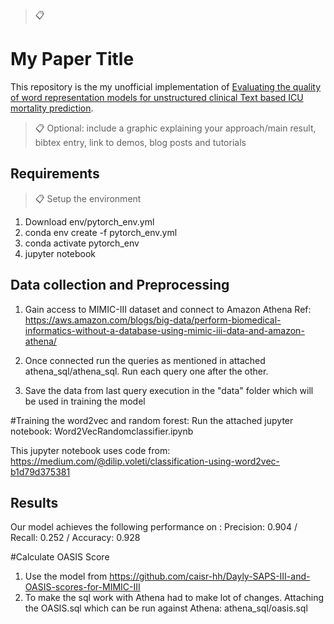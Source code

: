 >📋 
# My Paper Title

This repository is the my unofficial implementation of [Evaluating the quality of word representation models for unstructured clinical Text based ICU mortality prediction](https://dl.acm.org/doi/10.1145/3288599.3297118?msclkid=85fa62fdcecd11ecad78ba9c1a6dde43). 

>📋  Optional: include a graphic explaining your approach/main result, bibtex entry, link to demos, blog posts and tutorials

## Requirements

>📋  Setup the environment

1. Download env/pytorch_env.yml
2. conda env create -f pytorch_env.yml
3. conda activate pytorch_env
4. jupyter notebook

## Data collection and Preprocessing

1. Gain access to MIMIC-III dataset and connect to Amazon Athena
Ref: https://aws.amazon.com/blogs/big-data/perform-biomedical-informatics-without-a-database-using-mimic-iii-data-and-amazon-athena/

2. Once connected run the queries as mentioned in attached athena_sql/athena_sql. Run each query one after the other.

3. Save the data from last query execution in the "data" folder which will be used in training the model

#Training the word2vec and random forest:
Run the attached jupyter notebook: Word2VecRandomclassifier.ipynb

This jupyter notebook uses code from: https://medium.com/@dilip.voleti/classification-using-word2vec-b1d79d375381


## Results

Our model achieves the following performance on :
Precision: 0.904 / Recall: 0.252 / Accuracy: 0.928

#Calculate OASIS Score
1. Use the model from https://github.com/caisr-hh/Dayly-SAPS-III-and-OASIS-scores-for-MIMIC-III
2. To make the sql work with Athena had to make lot of changes. Attaching the OASIS.sql which can be run against Athena: athena_sql/oasis.sql

